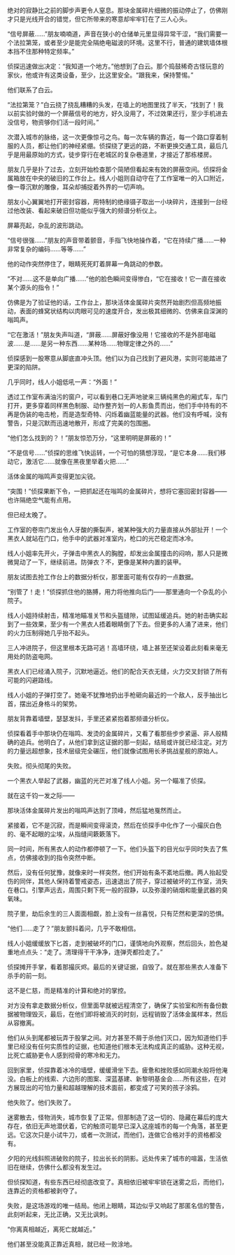 绝对的寂静比之前的脚步声更令人窒息。那块金属碎片细微的振动停止了，仿佛刚才只是光线开合的错觉，但它所带来的寒意却牢牢钉在了三人心头。

“信号屏蔽……”朋友喃喃道，声音在狭小的仓储单元里显得异常干涩，“我们需要一个法拉第笼，或者至少是能完全隔绝电磁波的环境。这里不行，普通的建筑墙体根本挡不住那种特定频率。”

侦探迅速做出决定：“我知道一个地方。”他想到了白云。那个捣鼓稀奇古怪玩意的家伙，他或许有这类设备，至少，比这里安全。“跟我来，保持警惕。”

他们联系了白云。

“法拉第笼？”白云挠了挠乱糟糟的头发，在墙上的地图里找了半天，“找到了！我以前实验时做的一个屏蔽信号的地方，好久没用了，不过效果还行，至少手机进去没信号，物资够你们活一段时间。”

次潜入城市的脉络，这一次更像惊弓之鸟。每一次车辆的靠近，每一个路口穿着制服的人员，都让他们的神经紧绷。侦探绕了更远的路，不断更换交通工具，最后几乎是用最原始的方式，徒步穿行在老城区的复杂巷道里，才接近了那栋楼房。

朋友几乎是扑了过去，立刻开始检查那个简陋但看起来有效的屏蔽空间。侦探将金属箱放在中央的破旧的工作台上。线人小姐则自动守在了工作室唯一的入口附近，像一尊沉默的雕像，耳朵却捕捉着外界的一切声响。

朋友小心翼翼地打开密封容器，用特制的绝缘镊子取出一小块碎片，连接到一台经过他改装、看起来破旧但功能似乎强大的频谱分析仪上。

屏幕亮起，杂乱的波形跳动。

“信号很强……”朋友的声音带着颤音，手指飞快地操作着，“它在持续广播……一种非常复杂的编码……等等……”

他的动作突然停住了，眼睛死死盯着屏幕一角跳动的参数。

“不对……这不是单向广播……”他的脸色瞬间变得惨白，“它在接收！它一直在接收某个源头的指令！”

仿佛是为了验证他的话，工作台上，那块活体金属碎片突然开始剧烈但高频地振动，表面的蜂窝状结构以肉眼可见的速度开合，发出极其细微的、仿佛来自深渊的嗡鸣声。

“它在激活！”朋友失声叫道，“屏蔽……屏蔽好像没用！它接收的不是外部电磁波……是……是另一种东西……某种场……物理定律之外的……”

侦探感到一股寒意从脚底直冲头顶。他们以为自己找到了避风港，实则可能踏进了更深的陷阱。

几乎同时，线人小姐低吼一声：“外面！”

透过工作室布满油污的窗户，可以看到巷口无声地驶来三辆纯黑色的厢式车，车门打开，更多穿着同样黑色制服、动作整齐划一的人影鱼贯而出，他们手中持有的不再是伪装的电击枪，而是造型奇特、闪烁着幽蓝能量的武器。他们没有呼喊，没有警告，只是沉默而迅速地散开，形成了完美的包围圈。

“他们怎么找到的？！”朋友惊恐万分，“这里明明是屏蔽的！”

“不是信号……”侦探的思维飞快运转，一个可怕的猜想浮现，“是它本身……我们移动它，激活它……就像在黑夜里举着火把……”

活体金属的嗡鸣声变得更加尖锐。

“突围！”侦探果断下令，一把抓起还在嗡鸣的金属碎片，想将它塞回密封容器——也许隔绝空气能有点用。

但已经太晚了。

工作室的卷帘门发出令人牙酸的撕裂声，被某种强大的力量直接从外部扯开！一个黑衣人就站在门口，他手中的武器对准室内，枪口的光芒稳定而冰冷。

线人小姐率先开火，子弹击中黑衣人的胸膛，却发出金属撞击的闷响，那人只是微微晃动了一下，继续前进。防弹衣？不，更像是某种内置的装甲。

朋友试图去抢工作台上的数据分析仪，那里面可能有仅存的一点数据。

“别管了！走！”侦探抓住他的胳膊，用力将他推向后门——那里通向一个杂乱的小院子。

线人小姐持续射击，精准地瞄准关节和头盔缝隙，试图延缓追兵。她的射击确实起到了一些效果，至少有一个黑衣人捂着眼睛倒了下去。但更多的人涌了进来，他们的火力压制得她几乎抬不起头。

三人冲进院子，但这里根本无路可逃！高墙环绕，墙上甚至还架设着此刻看来毫无用处的防盗电网。

黑衣人们已经涌入院子，沉默地逼近。他们的配合天衣无缝，火力交叉封锁了所有可能的闪避路线。

线人小姐的子弹打空了。她毫不犹豫地扔出手枪砸向最近的一个敌人，反手抽出匕首，摆出近身格斗的架势。

朋友背靠着墙壁，瑟瑟发抖，手里还紧紧抱着那频谱分析仪。

侦探看着手中那块仍在嗡鸣、发烫的金属碎片，又看了看那些步步紧逼、非人般精确的追兵。他明白了，从他们拿到这证据的那一刻起，结局或许就已经注定。对方的力量远超想象，技术层级完全碾压，他们就像试图用长矛挑战星舰的原始人。

失败。彻头彻尾的失败。

一个黑衣人举起了武器，幽蓝的光芒对准了线人小姐。另一个瞄准了侦探。

就在这千钧一发之际——

那块活体金属碎片发出的嗡鸣声达到了顶峰，然后猛地戛然而止。

紧接着，它不是沉寂，而是瞬间变得滚烫，然后在侦探手中化作了一小撮灰白色的、毫不起眼的尘埃，从指缝间簌簌落下。

同一时间，所有黑衣人的动作都停顿了一下。他们头盔下的目光似乎同时失去了焦点，仿佛接收到的指令突然中断。

然后，没有任何犹豫，就像来时一样突然，他们开始有条不紊地后撤。两人抬起受伤的同伴，其他人保持着警戒姿态，迅速退出了院子，穿过被破坏的工作室，消失在巷口。引擎声远去，周围只剩下死一般的寂静，以及弥漫的硝烟和能量武器的臭氧味。

院子里，劫后余生的三人面面相觑，脸上没有一丝喜悦，只有茫然和更深的恐惧。

“他们……走了？”朋友颤抖着问，几乎不敢相信。

线人小姐缓缓放下匕首，走到被破坏的门口，谨慎地向外观察，然后回头，脸色凝重地点点头：“走了。清理得干干净净，连弹壳都捡走了。”

侦探摊开手掌，看着那撮灰烬。最后的关键证据，自毁了。就在那些黑衣人准备下杀手的前一刻。

这不是仁慈，而是精准的计算和绝对的掌控。

对方没有拿走数据分析仪，但里面早就被远程清空了，确保了实验室和所有备份数据被物理毁灭，最后，在他们即将被消灭的时刻，远程销毁了活体金属样本，然后从容撤离。

他们从头到尾都被玩弄于股掌之间。对方甚至不屑于杀他们灭口，因为知道他们手里已经没有任何实质性的证据，也知道他们根本无法构成真正的威胁。这种无视，比死亡威胁更令人感到彻骨的寒冷和无力。

回到家里，侦探靠着冰冷的墙壁，缓缓滑坐下去。疲惫和挫败感如同潮水般将他淹没。白板上的线索、六边形的图案、深蓝基建、新黎明基金会……所有这些，在对方展现出的可怕力量和超越理解的技术面前，都变成了可笑的孩子涂鸦。

他失败了。他们失败了。

迷雾散去，怪物消失，城市恢复了正常。但那制造了这一切的、隐藏在幕后的庞大存在，依旧无声地潜伏着，它的触须可能早已深入这座城市的每一个角落，甚至更远。它这次只是小试牛刀，或者一次测试，而他们，连做它合格对手的资格都没有。

夕阳的光线斜照进破败的院子，拉出长长的阴影。远处传来了城市的喧嚣，生活依旧在继续，仿佛什么都没有发生过。

但侦探知道，有些东西已经彻底改变了。真相依旧被牢牢锁在迷雾之后，而他们，连靠近的资格都被剥夺了。

失败，是这场游戏的唯一结局。他闭上眼睛，耳边似乎又响起了那匿名信的警告，此刻听起来，无比正确，又无比讽刺。

“你离真相越近，离死亡就越近。”

他们甚至没能真正靠近真相，就已经一败涂地。